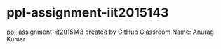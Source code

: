 # ppl-assignment-iit2015143
ppl-assignment-iit2015143 created by GitHub Classroom
Name: Anurag Kumar
